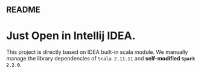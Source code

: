 README
-------------------------

# Just Open in Intellij IDEA.

This project is directly based on IDEA built-in scala module. We manually manage the library dependencies of `Scala 2.11.11` and **self-modified `Spark 2.2.0`**.